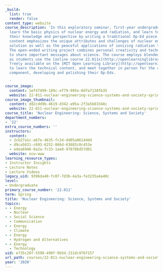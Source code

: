```yaml
---
_build:
  list: true
  render: false
content_type: website
course_description: 'In this exploratory seminar, first-year undergraduate students
  learn the basic physics of nuclear energy and radiation, and learn to communicate
  their knowledge and perspective by writing a traditional Op-Ed piece. The technical
  content emphasizes the unique attributes and challenges of nuclear energy as a low-carbon
  solution as well as the peaceful applications of ionizing radiation to help humankind.
  The open-ended writing project combines personal creativity and technical knowledge
  to share important messages about science. The course employs blended learning,
  as students use the [online course 22.011x](http://openlearninglibrary.mit.edu/courses/course-v1:MITx+22.011x+3T2018/about),
  freely available on the [MIT Open Learning Library](http://openlearning.mit.edu/courses-programs/open-learning-library),
  to learn the technical content, and meet together in person for the communication
  component, developing and polishing their Op-Eds.

  '
course_image:
  content: 1ef47499-189c-ef79-995e-0dfa7138fb35
  website: 22-011-nuclear-engineering-science-systems-and-society-spring-2020
course_image_thumbnail:
  content: dd2cdd9b-4619-d342-a95a-2f3a5b83348c
  website: 22-011-nuclear-engineering-science-systems-and-society-spring-2020
course_title: 'Nuclear Engineering: Science, Systems and Society'
department_numbers:
- '22'
extra_course_numbers: ''
instructors:
  content:
  - 2cb27a1c-a67e-4635-fc24-dd05a0614ddd
  - d9ca5631-c693-6252-866d-63683c0c453e
  - edea6946-8a2a-fc33-1ae8-97870bd57d01
  website: ocw-www
learning_resource_types:
- Instructor Insights
- Lecture Notes
- Lecture Videos
legacy_uid: 9396da40-fc07-7d3b-4a3a-fe3235a4a40c
level:
- Undergraduate
primary_course_number: '22.011'
term: Spring
title: 'Nuclear Engineering: Science, Systems and Society'
topics:
- - Energy
  - Nuclear
- - Social Science
  - Communication
- - Energy
  - Climate
- - Energy
  - Hydrogen and Alternatives
- - Energy
  - Technology
uid: e735c28f-5598-490f-9b5d-231dc976f157
url_path: courses/22-011-nuclear-engineering-science-systems-and-society-spring-2020
year: '2020'
---
```

